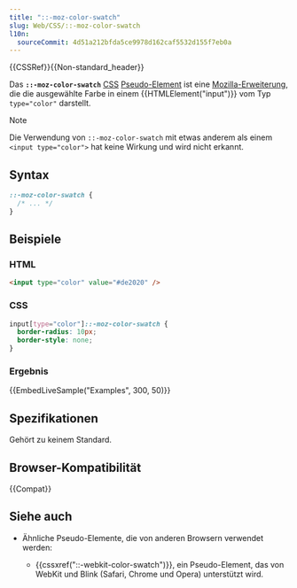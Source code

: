 ```yaml
---
title: "::-moz-color-swatch"
slug: Web/CSS/::-moz-color-swatch
l10n:
  sourceCommit: 4d51a212bfda5ce9978d162caf5532d155f7eb0a
---
```


{{CSSRef}}{{Non-standard_header}}

Das **`::-moz-color-swatch`** [CSS](/de/docs/Web/CSS) [Pseudo-Element](/de/docs/Web/CSS/Pseudo-elements) ist eine [Mozilla-Erweiterung](/de/docs/Web/CSS/Mozilla_Extensions), die die ausgewählte Farbe in einem {{HTMLElement("input")}} vom Typ `type="color"` darstellt.

> [!NOTE]
> Die Verwendung von `::-moz-color-swatch` mit etwas anderem als einem `<input type="color">` hat keine Wirkung und wird nicht erkannt.

## Syntax

```css
::-moz-color-swatch {
  /* ... */
}
```

## Beispiele

### HTML

```html
<input type="color" value="#de2020" />
```

### CSS

```css
input[type="color"]::-moz-color-swatch {
  border-radius: 10px;
  border-style: none;
}
```

### Ergebnis

{{EmbedLiveSample("Examples", 300, 50)}}

## Spezifikationen

Gehört zu keinem Standard.

## Browser-Kompatibilität

{{Compat}}

## Siehe auch

- Ähnliche Pseudo-Elemente, die von anderen Browsern verwendet werden:

  - {{cssxref("::-webkit-color-swatch")}}, ein Pseudo-Element, das von WebKit und Blink (Safari, Chrome und Opera) unterstützt wird.
